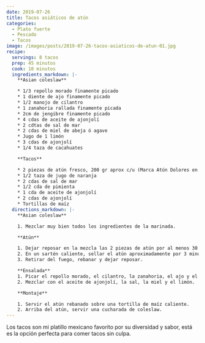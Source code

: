 ```yaml
---
date: 2019-07-26
title: Tacos asiáticos de atún
categories:
  - Plato fuerte
  - Pescado
  - Tacos
image: /images/posts/2019-07-26-tacos-asiaticos-de-atun-01.jpg
recipe:
  servings: 8 tacos
  prep: 45 minutos
  cook: 10 minutos
  ingredients_markdown: |-
    **Asian coleslaw**

    * 1/3 repollo morado finamente picado
    * 1 diente de ajo finamente picado
    * 1/2 manojo de cilantro
    * 1 zanahoria rallada finamente picada
    * 2cm de jengibre finamente picado
    * 4 cdas de aceite de ajonjolí
    * 2 cdtas de sal de mar
    * 2 cdas de miel de abeja ó agave
    * Jugo de 1 limón
    * 3 cdas de ajonjolí
    * 1/4 taza de cacahuates

    **Tacos**

    * 2 piezas de atún fresco, 200 gr aprox c/u (Marca Atún Dolores en cubos que puedes encontrar en Walmart ó Alsuper)
    * 1/2 taza de jugo de naranja
    * 2 cdas de sal de mar
    * 1/2 cda de pimienta
    * 1 cda de aceite de ajonjolí
    * 2 cdas de ajonjolí
    * Tortillas de maíz
  directions_markdown: |-
    **Asian coleslaw**

    1. Mezclar muy bien todos los ingredientes de la marinada.

    **Atún**

    1. Dejar reposar en la mezcla las 2 piezas de atún por al menos 30 minutos.
    2. En un sartén caliente, sellar el atún aproximadamente por 3 minutos de cada lado.
    3. Retirar del fuego, rebanar y dejar reposar.

    **Ensalada**
    1. Picar el repollo morado, el cilantro, la zanahoria, el ajo y el jengibre muy finamente (también es posible procesarlo ó rallarlo).
    2. Mezclar con el aceite de ajonjolí, la sal, la miel y el limón.

    **Montaje**

    1. Servir el atún rebanado sobre una tortilla de maíz caliente.
    2. Arriba del atún, servir una cucharada de coleslaw.
---
```

Los tacos son mi platillo mexicano favorito por su diversidad y sabor, está es la opción perfecta para comer tacos sin culpa.
